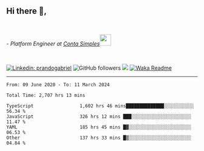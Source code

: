 <h2>Hi there  👋,</h2> </br>

<p><em>- Platform Engineer at <a href="https://contasimples.com">Conta Simples</a><img src="https://media.giphy.com/media/WUlplcMpOCEmTGBtBW/giphy.gif" width="30"> 
</em></p></br>


[![Linkedin: prandogabriel](https://img.shields.io/badge/-prandogabriel-blue?style=flat-square&logo=Linkedin&logoColor=white&link=https://www.linkedin.com/in/prandogabriel/)](https://www.linkedin.com/in/prandogabriel)
![GitHub followers](https://img.shields.io/github/followers/prandogabriel?label=Follow&style=social)
![](https://visitor-badge.glitch.me/badge?page_id=prandogabriel.prandogabriel)
[![Waka Readme](https://github.com/prandogabriel/prandogabriel/actions/workflows/update-stats.yml.yml/badge.svg)](https://github.com/prandogabriel/prandogabriel/actions/workflows/update-stats.yml.yml)

---

<!--START_SECTION:waka-->

```golang
From: 09 June 2020 - To: 11 March 2024

Total Time: 2,707 hrs 13 mins

TypeScript                 1,602 hrs 46 mins██████████████░░░░░░░░░░░   56.34 %
JavaScript                 326 hrs 12 mins ███░░░░░░░░░░░░░░░░░░░░░░   11.47 %
YAML                       185 hrs 45 mins █▓░░░░░░░░░░░░░░░░░░░░░░░   06.53 %
Other                      137 hrs 33 mins █▒░░░░░░░░░░░░░░░░░░░░░░░   04.84 %
```

<!--END_SECTION:waka-->
